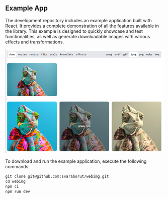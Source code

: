 ## Example App

The development repository includes an example application built with React. It provides a complete demonstration of all
the features available in the library. This example is designed to quickly showcase and test functionalities, as well as
generate downloadable images with various effects and transformations.

![Example Application Screenshot](./img-demo.png)

To download and run the example application, execute the following commands:

```shell
git clone git@github.com:svaraborut/webimg.git
cd webimg
npm ci
npm run dev
```

